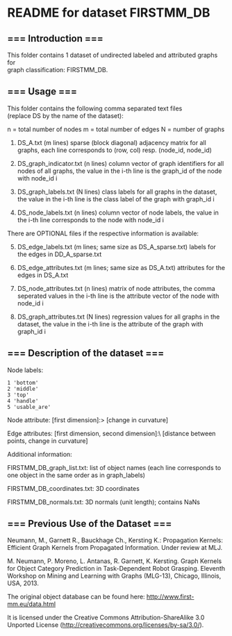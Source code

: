 # README for dataset FIRSTMM_DB

## === Introduction ===

  This folder contains 1 dataset of undirected labeled and attributed graphs for  
  graph classification: FIRSTMM_DB.


## === Usage ===

  This folder contains the following comma separated text files  
  (replace DS by the name of the dataset):

  n = total number of nodes
  m = total number of edges
  N = number of graphs

  1. DS_A.txt (m lines)
    sparse (block diagonal) adjacency matrix for all graphs,
    each line corresponds to (row, col) resp. (node_id, node_id)

  2. DS_graph_indicator.txt (n lines)
    column vector of graph identifiers for all nodes of all graphs, the value in the i-th line is the graph_id of the node with node_id i

  3. DS_graph_labels.txt (N lines) 
    class labels for all graphs in the dataset, the value in the i-th line is the class label of the graph with graph_id i

  4. DS_node_labels.txt (n lines)
    column vector of node labels, the value in the i-th line corresponds to the node with node_id i

  There are OPTIONAL files if the respective information is available:

  5. DS_edge_labels.txt (m lines; same size as DS_A_sparse.txt)
    labels for the edges in DD_A_sparse.txt

  6. DS_edge_attributes.txt (m lines; same size as DS_A.txt)
    attributes for the edges in DS_A.txt

  7. DS_node_attributes.txt (n lines)
    matrix of node attributes, the comma seperated values in the i-th line is the attribute vector of the node with node_id i

  8. DS_graph_attributes.txt (N lines) 
    regression values for all graphs in the dataset, the value in the i-th line is the attribute of the graph with graph_id i


## === Description of the dataset === 

  Node labels:
  ```
  1 'bottom'
  2 'middle'
  3 'top'
  4 'handle'
  5 'usable_are'
  ```

  Node attribute:
    \[first dimension\]:\>
    \[change in curvature\]

  Edge attributes:
    \[first dimension, second dimension\]:\	
    \[distance between points, change in curvature\]


  Additional information: 

  FIRSTMM_DB_graph_list.txt: list of object names 
  (each line corresponds to one object in the same order as in graph_labels)

  FIRSTMM_DB_coordinates.txt: 3D coordinates

  FIRSTMM_DB_normals.txt: 3D normals (unit length); contains NaNs


## === Previous Use of the Dataset ===

  Neumann, M., Garnett R., Bauckhage Ch., Kersting K.: Propagation Kernels: Efficient Graph 
  Kernels from Propagated Information. Under review at MLJ.

  M. Neumann, P. Moreno, L. Antanas, R. Garnett, K. Kersting. Graph Kernels for 
  Object Category Prediction in Task-Dependent Robot Grasping. Eleventh Workshop 
  on Mining and Learning with Graphs (MLG-13), Chicago, Illinois, USA, 2013.

  The original object database can be found here:
  http://www.first-mm.eu/data.html

  It is licensed under the Creative Commons Attribution-ShareAlike 3.0 Unported License 
  (http://creativecommons.org/licenses/by-sa/3.0/). 


